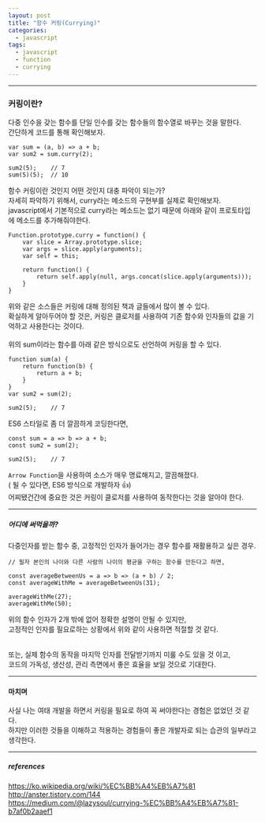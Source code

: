```yaml
---
layout: post
title: "함수 커링(Currying)"
categories:
  - javascript
tags:
  - javascript
  - function
  - currying
---
```


<hr/>

### 커링이란?

다중 인수을 갖는 함수를 단일 인수를 갖는 함수들의 함수열로 바꾸는 것을 말한다.<br/>
간단하게 코드를 통해 확인해보자.

```
var sum = (a, b) => a + b;
var sum2 = sum.curry(2);

sum2(5);    // 7
sum(5)(5);  // 10
```

함수 커링이란 것인지 어떤 것인지 대충 파악이 되는가?<br/>
자세히 파악하기 위해서, curry라는 메소드의 구현부를 실제로 확인해보자.<br/>
javascript에서 기본적으로 curry라는 메소드는 없기 때문에 아래와 같이 프로토타입에 메소드를 추가해줘야한다.<br/>

```
Function.prototype.curry = function() {
    var slice = Array.prototype.slice;
    var args = slice.apply(arguments);
    var self = this;

    return function() {
        return self.apply(null, args.concat(slice.apply(arguments)));
    }
}
```

위와 같은 소스들은 커링에 대해 정의된 책과 글들에서 많이 볼 수 있다.<br/>
확실하게 알아두어야 할 것은, 커링은 클로저를 사용하여 기존 함수와 인자들의 값을 기억하고 사용한다는 것이다.<br/>  
위의 sum이라는 함수를 아래 같은 방식으로도 선언하여 커링을 할 수 있다.<br/>

```
function sum(a) {
    return function(b) {
        return a + b;
    }
}
var sum2 = sum(2);

sum2(5);    // 7
```

ES6 스타일로 좀 더 깔끔하게 코딩한다면,

```
const sum = a => b => a + b;
const sum2 = sum(2);

sum2(5);    // 7
```

`Arrow Function`을 사용하여 소스가 매우 명료해지고, 깔끔해졌다.<br/>
( 될 수 있다면, ES6 방식으로 개발하자 👍)<br/>
어찌됐건간에 중요한 것은 커링이 클로저를 사용하여 동작한다는 것을 알아야 한다.

<hr/>

##### 어디에 써먹을까?

다중인자를 받는 함수 중, 고정적인 인자가 들어가는 경우 함수를 재활용하고 싶은 경우.<br/>

```
// 필자 본인의 나이와 다른 사람의 나이의 평균을 구하는 함수를 만든다고 하면,

const averageBetweenUs = a => b => (a + b) / 2;
const averageWithMe = averageBetweenUs(31);

averageWithMe(27);
averageWithMe(50);
```

위의 함수 인자가 2개 밖에 없어 정확한 설명이 안될 수 있지만,<br/>
고정적인 인자를 필요로하는 상황에서 위와 같이 사용하면 적절할 것 같다.<br/><br/>

또는, 실제 함수의 동작을 마지막 인자를 전달받기까지 미룰 수도 있을 것 이고,<br/>
코드의 가독성, 생산성, 관리 측면에서 좋은 효율을 보일 것으로 기대한다.

<hr/>

#### 마치며

사실 나는 여태 개발을 하면서 커링을 필요로 하여 꼭 써야한다는 경험은 없었던 것 같다.<br/>
하지만 이러한 것들을 이해하고 적용하는 경험들이 좋은 개발자로 되는 습관의 일부라고 생각한다.<br/>

<hr/>

##### references

https://ko.wikipedia.org/wiki/%EC%BB%A4%EB%A7%81<br/>
http://anster.tistory.com/144<br/>
https://medium.com/@lazysoul/currying-%EC%BB%A4%EB%A7%81-b7af0b2aaef1<br/>
